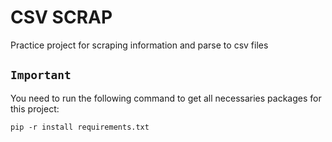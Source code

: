 # CSV SCRAP
Practice project for scraping information and parse to csv files  

## `Important`
You need to run the following command to get all necessaries packages for this project:
```
pip -r install requirements.txt
```
